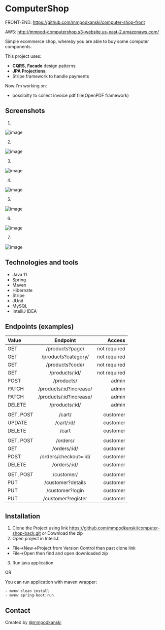 # ComputerShop
FRONT-END: https://github.com/mmpodkanski/computer-shop-front

AWS: http://mmpod-computershop.s3-website.us-east-2.amazonaws.com/

Simple ecommerce shop, whereby you are able to buy some computer components.

This project uses:
- **CQRS**, **Facade** design patterns
- **JPA Projections**,
- Stripe framework to handle payments

Now I'm working on:
- possibilty to collect invoice pdf file(OpenPDF framework)

## Screenshots

1.
![image](https://user-images.githubusercontent.com/75319903/122103778-43ae5400-ce17-11eb-8e2e-ed392c778065.png)

2.
![image](https://user-images.githubusercontent.com/75319903/122103948-75bfb600-ce17-11eb-8617-2028a85a460c.png)


3.
![image](https://user-images.githubusercontent.com/75319903/122103815-4dd05280-ce17-11eb-99a3-2de28cfa0352.png)


4.
![image](https://user-images.githubusercontent.com/75319903/122103833-545eca00-ce17-11eb-9025-5f36b941cc82.png)


5.
![image](https://user-images.githubusercontent.com/75319903/122103861-5b85d800-ce17-11eb-9c43-7f57dec4cbf0.png)


6.
![image](https://user-images.githubusercontent.com/75319903/122103924-6d677b00-ce17-11eb-973e-a09427508a76.png)

7.
![image](https://user-images.githubusercontent.com/75319903/122104036-85d79580-ce17-11eb-820c-fd69f1b73286.png)


## Technologies and tools
* Java 11
* Spring
* Maven
* Hibernate
* Stripe
* JUnit
* MySQL
* IntelliJ IDEA

## Endpoints (examples)
| Value | Endpoint | Access |
| :---         |     :---:      |          ---: |
| GET   | /products?page/    | not required  |
| GET   | /products?category/    | not required  |
| GET   | /products?code/  | not required  |
| GET   | /products/:id/   | not required  |
| POST   | /products/    | admin  |
| PATCH   | /products/:id?increase/   | admin  |
| PATCH   | /products/:id?increase/    | admin  |
| DELETE   | /products/:id/    | admin  |
||||||
| GET, POST   | /cart/    | customer  |
| UPDATE   | /cart/:id/    | customer  |
| DELETE   | /cart    | customer  |
||||||
| GET, POST   | /orders/    | customer  |
| GET   | /orders/:id/    | customer  |
| POST   | /orders/checkout=:id/   | customer  |
| DELETE   | /orders/:id/    | customer  |
||||||
| GET, POST   | /customer/    | customer  |
| PUT   | /customer?details    | customer  |
| PUT   | /customer?login    | customer  |
| PUT   | /customer?register    | customer  |


## Installation

1. Clone the Project using link https://github.com/mmpodkanski/computer-shop-back.git or Download the zip
2. Open project in IntelliJ:
- File->New->Project from Version Control then past clone link
- File->Open then find and open downloaded zip
3. Run java application

OR

You can run application with maven wrapper:
```
- mvnw clean install
- mvnw spring-boot:run
```

## Contact
Created by [@mmpodkanski](https://github.com/mmpodkanski/)


